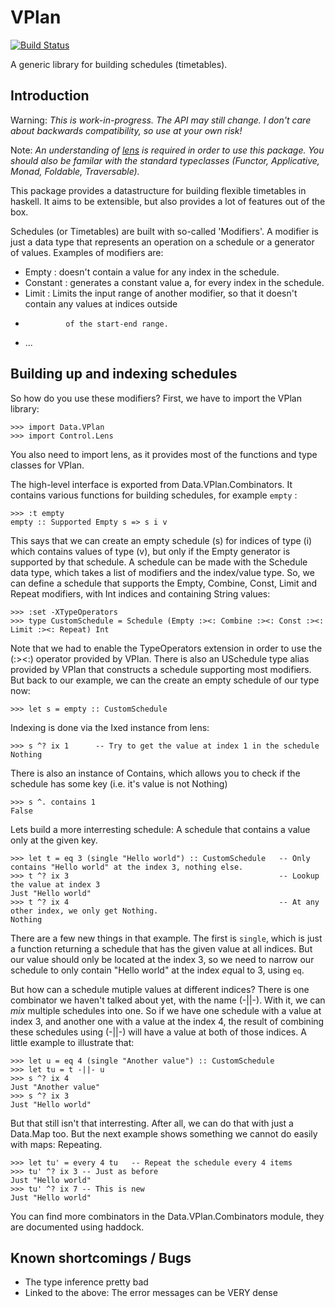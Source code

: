 VPlan
=====

[![Build Status](https://travis-ci.org/bennofs/vplan.png)](https://travis-ci.org/bennofs/vplan)

A generic library for building schedules (timetables).


Introduction
------------
Warning: *This is work-in-progress. The API may still change. I don't care about backwards compatibility, so use at your
own risk!*

Note: *An understanding of [lens](http://lens.github.io/) is required in order to use this package. You should also
be familar with the standard typeclasses (Functor, Applicative, Monad, Foldable, Traversable).*

This package provides a datastructure for building flexible timetables in haskell. It aims to be extensible, but also
provides a lot of features out of the box.

Schedules (or Timetables) are built with so-called 'Modifiers'. A modifier is just a data type that represents an
operation on a schedule or a generator of values. Examples of modifiers are:
  -   Empty    : doesn't contain a value for any index in the schedule. 
  -   Constant : generates a constant value a, for every index in the schedule.
  -   Limit    : Limits the input range of another modifier, so that it doesn't contain any values at indices outside 
  -              of the start-end range.
  -   ...

Building up and indexing schedules
----------------------------------
So how do you use these modifiers? First, we have to import the VPlan library:

    >>> import Data.VPlan
    >>> import Control.Lens

You also need to import lens, as it provides most of the functions and type classes for VPlan.

The high-level interface is exported from Data.VPlan.Combinators. It contains various functions for building schedules, for example
`empty` :


    >>> :t empty
    empty :: Supported Empty s => s i v

This says that we can create an empty schedule (s) for indices of type (i) which contains values of type (v), but only if the Empty generator
is supported by that schedule. A schedule can be made with the Schedule data type, which takes a list of modifiers and the index/value type.
So, we can define a schedule that supports the Empty, Combine, Const, Limit and Repeat modifiers, with Int indices and containing String values:

    >>> :set -XTypeOperators
    >>> type CustomSchedule = Schedule (Empty :><: Combine :><: Const :><: Limit :><: Repeat) Int 

Note that we had to enable the TypeOperators extension in order to use the (:><:) operator provided by VPlan. There is also an USchedule type alias
provided by VPlan that constructs a schedule supporting most modifiers. But back to our example, we can the create an empty schedule 
of our type now:

    >>> let s = empty :: CustomSchedule

Indexing is done via the Ixed instance from lens:

    >>> s ^? ix 1      -- Try to get the value at index 1 in the schedule
    Nothing

There is also an instance of Contains, which allows you to check if the schedule has some key (i.e. it's value is not Nothing)

    >>> s ^. contains 1
    False

Lets build a more interresting schedule: A schedule that contains a value only at the given key.

    >>> let t = eq 3 (single "Hello world") :: CustomSchedule   -- Only contains "Hello world" at the index 3, nothing else.
    >>> t ^? ix 3                                               -- Lookup the value at index 3
    Just "Hello world"
    >>> t ^? ix 4                                               -- At any other index, we only get Nothing.
    Nothing

There are a few new things in that example. The first is `single`, which is just a function returning a schedule that has
the given value at all indices. But our value should only be located at the index 3, so we need to narrow our schedule
to only contain "Hello world" at the index *eq*ual to 3, using `eq`.

But how can a schedule mutiple values at different indices? There is one combinator we haven't talked about yet, with the name (-||-).
With it, we can *mix* multiple schedules into one. So if we have one schedule with a value at index 3, and another one with a value
at the index 4, the result of combining these schedules using (-||-) will have a value at both of those indices. A little example
to illustrate that:

    >>> let u = eq 4 (single "Another value") :: CustomSchedule
    >>> let tu = t -||- u
    >>> s ^? ix 4
    Just "Another value"
    >>> s ^? ix 3
    Just "Hello world"

But that still isn't that interresting. After all, we can do that with just a Data.Map too. But the next example shows something
we cannot do easily with maps: Repeating.

    >>> let tu' = every 4 tu   -- Repeat the schedule every 4 items
    >>> tu' ^? ix 3 -- Just as before
    Just "Hello world"
    >>> tu' ^? ix 7 -- This is new
    Just "Hello world"

You can find more combinators in the Data.VPlan.Combinators module, they are documented using haddock.


Known shortcomings / Bugs
-------------------------
 - The type inference pretty bad
 - Linked to the above: The error messages can be VERY dense
